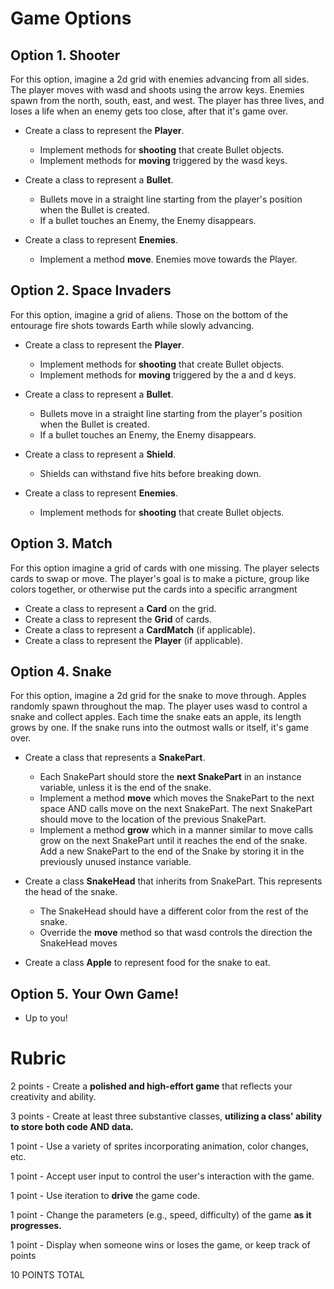 

# Game Options

## Option 1. Shooter

For this option, imagine a 2d grid with enemies advancing from all sides. The player moves with wasd and shoots using the arrow keys. Enemies spawn from the north, south, east, and west. The player has three lives, and loses a life when an enemy gets too close, after that it's game over.

- Create a class to represent the **Player**.
    - Implement methods for **shooting** that create Bullet objects.
    - Implement methods for **moving** triggered by the wasd keys.

- Create a class to represent a **Bullet**. 
    - Bullets move in a straight line starting from the player's position when the Bullet is created. 
    - If a bullet touches an Enemy, the Enemy disappears.

- Create a class to represent **Enemies**.
    - Implement a method **move**. Enemies move towards the Player.

## Option 2. Space Invaders

For this option, imagine a grid of aliens. Those on the bottom of the entourage fire shots towards Earth while slowly advancing.

- Create a class to represent the **Player**.
    - Implement methods for **shooting** that create Bullet objects.
    - Implement methods for **moving** triggered by the a and d keys.

- Create a class to represent a **Bullet**.
    - Bullets move in a straight line starting from the player's position when the Bullet is created. 
    - If a bullet touches an Enemy, the Enemy disappears.

- Create a class to represent a **Shield**.
    - Shields can withstand five hits before breaking down.

- Create a class to represent **Enemies**.
    - Implement methods for **shooting** that create Bullet objects.

## Option 3. Match

For this option imagine a grid of cards with one missing. The player selects cards to swap or move. The player's goal is to make a picture, group like colors together, or otherwise put the cards into a specific arrangment

- Create a class to represent a **Card** on the grid.
- Create a class to represent the **Grid** of cards.
- Create a class to represent a **CardMatch** (if applicable).
- Create a class to represent the **Player** (if applicable).

## Option 4. Snake

For this option, imagine a 2d grid for the snake to move through. Apples randomly spawn throughout the map. The player uses wasd to control a snake and collect apples. Each time the snake eats an apple, its length grows by one. If the snake runs into the outmost walls or itself, it's game over.

- Create a class that represents a **SnakePart**.
    - Each SnakePart should store the **next SnakePart** in an instance variable, unless it is the end of the snake.
    - Implement a method **move** which moves the SnakePart to the next space AND calls move on the next SnakePart. The next SnakePart should move to the location of the previous SnakePart.
    - Implement a method **grow** which in a manner similar to move calls grow on the next SnakePart until it reaches the end of the snake. Add a new SnakePart to the end of the Snake by storing it in the previously unused instance variable.
    
- Create a class **SnakeHead** that inherits from SnakePart. This represents the head of the snake.
    - The SnakeHead should have a different color from the rest of the snake.
    - Override the **move** method so that wasd controls the direction the SnakeHead moves

- Create a class **Apple** to represent food for the snake to eat.

## Option 5. Your Own Game!

- Up to you!

# Rubric

2 points - Create a **polished and high-effort game** that reflects your creativity and ability.

3 points - Create at least three substantive classes, **utilizing a class' ability to store both code AND data.**

1 point - Use a variety of sprites incorporating animation, color changes, etc.

1 point - Accept user input to control the user's interaction with the game.

1 point - Use iteration to **drive** the game code.

1 point - Change the parameters (e.g., speed, difficulty) of the game **as it progresses.**

1 point - Display when someone wins or loses the game, or keep track of points

10 POINTS TOTAL
